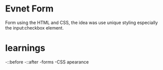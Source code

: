 # Evnet Form

Form using the HTML and CSS, the idea was use unique styling especially the input:checkbox element.

# learnings
-::before
-::after
-forms
-CSS apearance